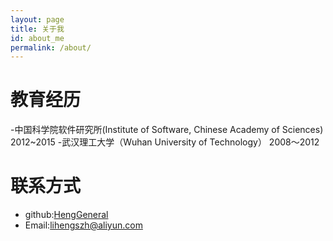 ```yaml
---
layout: page
title: 关于我
id: about_me
permalink: /about/
---
```


教育经历
===
-中国科学院软件研究所(Institute of Software, Chinese Academy of Sciences)  2012~2015
-武汉理工大学（Wuhan University of Technology） 2008～2012

联系方式
===

- github:[HengGeneral](https://github.com/HengGeneral)
- Email:[lihengszh@aliyun.com](lihengszh@aliyun.com)
